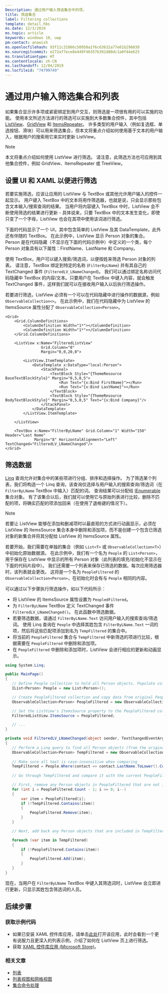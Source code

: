 ```yaml
---
Description: 通过用户输入筛选集合中的项。
title: 筛选集合
label: Filtering collections
template: detail.hbs
ms.date: 12/3/2019
ms.topic: article
keywords: windows 10, uwp
pm-contact: anawish
ms.openlocfilehash: 93f11c31866c50950a1f6c63632a77e01b296038
ms.sourcegitcommit: e272af7ece8e449f46357b392d80dc1a0f44e625
ms.translationtype: HT
ms.contentlocale: zh-CN
ms.lasthandoff: 12/04/2019
ms.locfileid: "74799749"
---
```

# <a name="filtering-collections-and-lists-through-user-input"></a>通过用户输入筛选集合和列表
如果集合显示许多项或紧密绑定到用户交互，则筛选是一项很有用的可以实施的功能。 使用本文所述方法进行的筛选可以实施到大多数集合控件，其中包括 [ListView](https://docs.microsoft.com/uwp/api/Windows.UI.Xaml.Controls.ListView)、[GridView](https://docs.microsoft.com/uwp/api/windows.ui.xaml.controls.gridview) 和 [ItemsRepeater](https://docs.microsoft.com/uwp/api/microsoft.ui.xaml.controls.itemsrepeater?view=winui-2.2)。 许多类型的用户输入（例如复选框、单选按钮、滑块）可以用来筛选集合，但本文将重点介绍如何使用基于文本的用户输入，根据用户的搜索用它来实时更新 ListView。 

> [!NOTE]
> 本文将重点介绍如何使用 ListView 进行筛选。 请注意，此筛选方法也可应用到其他集合控件，例如 GridView、ItemsRepeater 或 TreeView。

## <a name="setting-up-the-ui-and-xaml-for-filtering"></a>设置 UI 和 XAML 以便进行筛选
若要实施筛选，应该让应用的 ListView 与 TextBox 或其他允许用户输入的控件一起显示。 用户键入 TextBox 中的文本将用作筛选器，也就是说，只会显示那些包含文本输入/搜索查询的结果。 当用户将内容键入 TextBox 中时，ListView 会不断使用筛选的结果进行更新 - 具体说来，只要 TextBox 中的文本发生变化，即使只变了一个字母，ListView 也会在其项中使用该词进行筛选。

下面的代码显示了一个 UI，其中包含简单的 ListView 及其 DataTemplate，此外还有伴随的 TextBox。 在此示例中，ListView 显示 Person 对象的集合。 Person 是在代码隐藏（不显示在下面的代码示例中）中定义的一个类，每个 Person 对象具有以下属性：FirstName、LastName 和 Company。

使用 TextBox，用户可以键入搜索/筛选词，以便按姓来筛选 Person 对象的列表。 请注意，TextBox 绑定到特定的名称 (`FilterByLName`) 并有其自己的 TextChanged 事件 (`FilteredLV_LNameChanged`)。 我们可以通过绑定名称访问代码隐藏中 TextBox 的内容/文本。只要用户在 TextBox 中键入内容，就会触发 TextChanged 事件，这样我们就可以在接收用户输入以后执行筛选操作。 

若要进行筛选，ListView 必须有一个可以在代码隐藏中进行操作的数据源，例如 `ObservableCollection<>`。 在此示例中，我们在代码隐藏中为 ListView 的 ItemsSource 属性分配了 `ObservableCollection<Person>`。 

```xaml
<Grid>
    <Grid.ColumnDefinitions>
        <ColumnDefinition Width="1*"></ColumnDefinition>
        <ColumnDefinition Width="1*"></ColumnDefinition>
    </Grid.ColumnDefinitions>

    <ListView x:Name="FilteredListView"
                Grid.Column="0"
                Margin="0,0,20,0">

        <ListView.ItemTemplate>
            <DataTemplate x:DataType="local:Person">
                <StackPanel>
                    <TextBlock Style="{ThemeResource BaseTextBlockStyle}" Margin="0,5,0,5">
                        <Run Text="{x:Bind FirstName}"></Run>
                        <Run Text="{x:Bind LastName}"></Run>
                    </TextBlock>
                    <TextBlock Style="{ThemeResource BodyTextBlockStyle}" Margin="0,5,0,5" Text="{x:Bind Company}"/>
                </StackPanel>
            </DataTemplate>
        </ListView.ItemTemplate>

    </ListView>

    <TextBox x:Name="FilterByLName" Grid.Column="1" Width="150" Header="Last Name" 
             Margin="8" HorizontalAlignment="Left" TextChanged="FilteredLV_LNameChanged"/>
</Grid>
```
## <a name="filtering-the-data"></a>筛选数据
[Linq](https://docs.microsoft.com/dotnet/csharp/programming-guide/concepts/linq/introduction-to-linq-queries) 查询允许对集合中的某些项进行分组、排序和选择操作。 为了筛选某个列表，我们将构造一个 Linq 查询，该查询仅选择与用户输入的搜索查询/筛选词（在 `FilterByLName` TextBox 中输入）匹配的词。 查询结果可以分配给 [IEnumerable<T>](https://docs.microsoft.com/dotnet/api/system.collections.generic.ienumerable-1) 集合对象。 有了该集合以后，我们就可以使用它与原始列表进行比较，删除不匹配的项，将确实匹配的项添加回来（在使用了退格键的情况下）。

> [!NOTE]
> 若要让 ListView 能够在添加和删减项时以最直观的方式进行动画显示，必须在 ListView 的 ItemsSource 集合本身中删除和添加项，而不是创建一个包含已筛选对象的新集合并将其分配给 ListView 的 ItemsSource 属性。

若要开始，我们需要在单独的集合（例如 `List<T>` 或 `ObservableCollection<T>`）中初始化原始数据源。 在此示例中，我们有一个名为 `People` 的 `List<Person>`，用于保存在 ListView 中显示的所有 Person 对象（此列表的填充/初始化不显示在下面的代码片段中）。 我们还需要一个列表来保存已筛选的数据。每次应用筛选器时，该列表就会更改。 这将是一个名为 `PeopleFiltered` 的 `ObservableCollection<Person>`，在初始化时会有与 `People` 相同的内容。
 
可以通过以下步骤执行筛选操作，如以下代码所示：
 - 将 ListView 的 ItemsSource 属性设置为 `PeopledFiltered`。 
 - 为 `FilterByLName` TextBox 定义 TextChanged 事件 `FilteredLV_LNameChanged()`。 在此函数中筛选数据。
 - 若要筛选数据，请通过 `FilterByLName.Text` 访问用户输入的搜索查询/筛选词。 使用 Linq 查询在 `People` 中选择其姓包含 `FilterByLName.Text` 一词的项，然后将这些匹配项添加到名为 `TempFiltered` 的集合中。
 - 将当前的 `PeopleFiltered` 集合与 `TempFiltered` 中新筛选的项进行比较，根据需要在 `PeopleFiltered` 中删除和添加项。
 - 在 `PeopleFiltered` 中删除和添加项时，ListView 会进行相应的更新和动画显示。

 ```csharp
using System.Linq;

public MainPage()
{
    // Define People collection to hold all Person objects. Populate collection - i.e. add Person objects (not shown)
    IList<Person> People = new List<Person>();

    // Create PeopleFiltered collection and copy data from original People collection
    ObservableCollection<Person> PeopleFiltered = new ObservableCollection<Person>(People);

    // Set the ListView's ItemsSource property to the PeopleFiltered collection
    FilteredListView.ItemsSource = PeopleFiltered;

    // ... 
}

private void FilteredLV_LNameChanged(object sender, TextChangedEventArgs e)
{
    // Perform a Linq query to find all Person objects (from the original People collection) that fit the criteria of the filter, save them in a new collection object called TempFiltered.
    ObservableCollection<Person> TempFiltered = new ObservableCollection<Person>();
    
    // Make sure all text is case-insensitive when comparing
    TempFiltered = People.Where(contact => contact.LastName.ToLower().Contains(FilterByLastName.Text.ToLower()));
    
    // Go through TempFiltered and compare it with the current PeopleFiltered collection, adding and subtracting items as necessary:

    // First, remove any Person objects in PeopleFiltered that are not in TempFiltered
    for (int i = PeopleFiltered.Count - 1; i >= 0; i--)
    {
        var item = PeopleFiltered[i];
        if (!TempFiltered.Contains(item))
        {
            PeopleFiltered.Remove(item);
        }
    }

    // Next, add back any Person objects that are included in TempFiltered and may not currently be in PeopleFiltered (in case of a backspace)

    foreach (var item in TempFiltered)
    {
        if (!PeopleFiltered.Contains(item))
        {
            PeopleFiltered.Add(item);
        }
    }
}
 ```

现在，当用户在 `FilterByLName` TextBox 中键入其筛选词时，ListView 会立即进行更新，只显示其姓包含筛选词的人员。

## <a name="next-steps"></a>后续步骤

### <a name="get-the-sample-code"></a>获取示例代码
- 如果已安装 XAML 控件库</strong>应用，请单击[此处](xamlcontrolsgallery:/item/ListView)打开该应用，此时会看到一个更有说服力且更深入的列表示例，介绍了如何在 ListView 页上进行筛选。
- 获取 [XAML 控件库应用 (Microsoft Store)](https://www.microsoft.com/store/productId/9MSVH128X2ZT)。

### <a name="related-articles"></a>相关文章
- [列表](lists.md)
- [列表视图和网格视图](listview-and-gridview.md)
- [集合命令处理](collection-commanding.md)
